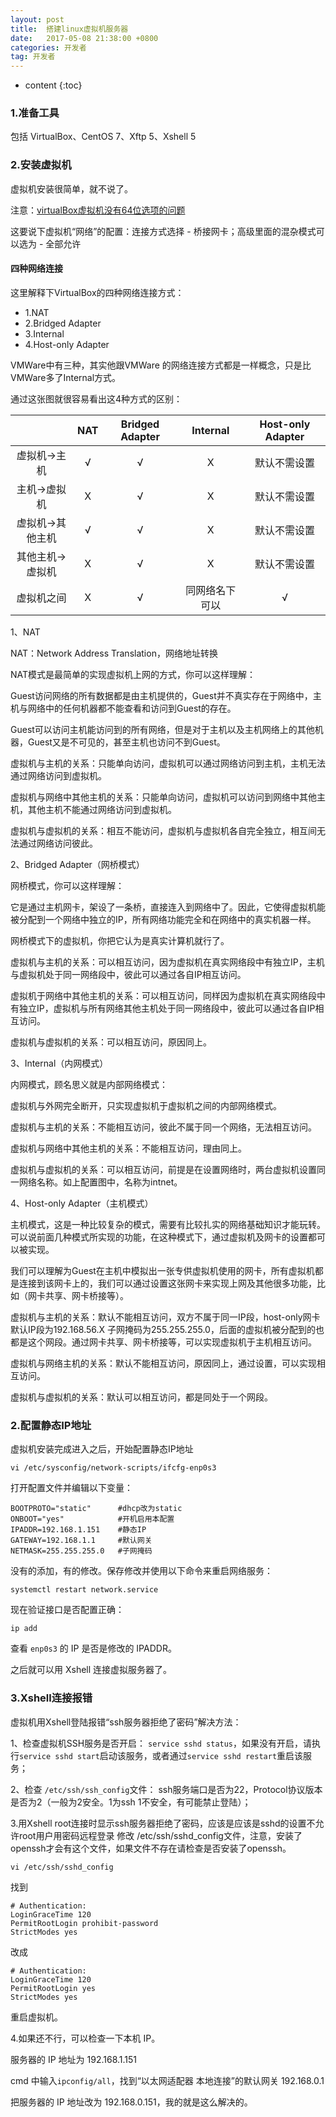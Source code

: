 ```yaml
---
layout: post
title:  搭建linux虚拟机服务器
date:   2017-05-08 21:38:00 +0800
categories: 开发者
tag: 开发者
---
```


* content
{:toc}

### 1.准备工具

包括 VirtualBox、CentOS 7、Xftp 5、Xshell 5

### 2.安装虚拟机

虚拟机安装很简单，就不说了。

注意：[virtualBox虚拟机没有64位选项的问题](http://www.askmaclean.com/archives/vbox-virtualbox-64-bit.html)

这要说下虚拟机“网络”的配置：连接方式选择 - 桥接网卡；高级里面的混杂模式可以选为 - 全部允许

#### 四种网络连接

这里解释下VirtualBox的四种网络连接方式：

- 1.NAT
- 2.Bridged Adapter
- 3.Internal
- 4.Host-only Adapter

VMWare中有三种，其实他跟VMWare 的网络连接方式都是一样概念，只是比VMWare多了Internal方式。

通过这张图就很容易看出这4种方式的区别：

|				|	NAT		|	Bridged Adapter	|	Internal	|	Host-only Adapter |
|	:----: 		|	:----:	|	:----:			|	:----:		|	:-----:			  |
|虚拟机->主机	|	&#8730;	|	&#8730;			|	&#935;		|	默认不需设置	  |
|主机->虚拟机	|	&#935;	|	&#8730;			|	&#935;		|	默认不需设置	  |
|虚拟机->其他主机	|	&#8730;	|	&#8730;		|	&#935;		|	默认不需设置	  |
|其他主机->虚拟机	|	&#935;	|	&#8730;		|	&#935;		|	默认不需设置	  |
|虚拟机之间		|	&#935;	|	&#8730;			|同网络名下可以	|	&#8730;			  |

1、NAT

NAT：Network Address Translation，网络地址转换

NAT模式是最简单的实现虚拟机上网的方式，你可以这样理解：

Guest访问网络的所有数据都是由主机提供的，Guest并不真实存在于网络中，主机与网络中的任何机器都不能查看和访问到Guest的存在。

Guest可以访问主机能访问到的所有网络，但是对于主机以及主机网络上的其他机器，Guest又是不可见的，甚至主机也访问不到Guest。

虚拟机与主机的关系：只能单向访问，虚拟机可以通过网络访问到主机，主机无法通过网络访问到虚拟机。

虚拟机与网络中其他主机的关系：只能单向访问，虚拟机可以访问到网络中其他主机，其他主机不能通过网络访问到虚拟机。

虚拟机与虚拟机的关系：相互不能访问，虚拟机与虚拟机各自完全独立，相互间无法通过网络访问彼此。

2、Bridged Adapter（网桥模式）

网桥模式，你可以这样理解：

它是通过主机网卡，架设了一条桥，直接连入到网络中了。因此，它使得虚拟机能被分配到一个网络中独立的IP，所有网络功能完全和在网络中的真实机器一样。

网桥模式下的虚拟机，你把它认为是真实计算机就行了。

虚拟机与主机的关系：可以相互访问，因为虚拟机在真实网络段中有独立IP，主机与虚拟机处于同一网络段中，彼此可以通过各自IP相互访问。

虚拟机于网络中其他主机的关系：可以相互访问，同样因为虚拟机在真实网络段中有独立IP，虚拟机与所有网络其他主机处于同一网络段中，彼此可以通过各自IP相互访问。

虚拟机与虚拟机的关系：可以相互访问，原因同上。

3、Internal（内网模式）

内网模式，顾名思义就是内部网络模式：

虚拟机与外网完全断开，只实现虚拟机于虚拟机之间的内部网络模式。

虚拟机与主机的关系：不能相互访问，彼此不属于同一个网络，无法相互访问。

虚拟机与网络中其他主机的关系：不能相互访问，理由同上。

虚拟机与虚拟机的关系：可以相互访问，前提是在设置网络时，两台虚拟机设置同一网络名称。如上配置图中，名称为intnet。

4、Host-only Adapter（主机模式）

主机模式，这是一种比较复杂的模式，需要有比较扎实的网络基础知识才能玩转。可以说前面几种模式所实现的功能，在这种模式下，通过虚拟机及网卡的设置都可以被实现。

我们可以理解为Guest在主机中模拟出一张专供虚拟机使用的网卡，所有虚拟机都是连接到该网卡上的，我们可以通过设置这张网卡来实现上网及其他很多功能，比如（网卡共享、网卡桥接等）。

虚拟机与主机的关系：默认不能相互访问，双方不属于同一IP段，host-only网卡默认IP段为192.168.56.X 子网掩码为255.255.255.0，后面的虚拟机被分配到的也都是这个网段。通过网卡共享、网卡桥接等，可以实现虚拟机于主机相互访问。

虚拟机与网络主机的关系：默认不能相互访问，原因同上，通过设置，可以实现相互访问。

虚拟机与虚拟机的关系：默认可以相互访问，都是同处于一个网段。

### 2.配置静态IP地址

虚拟机安装完成进入之后，开始配置静态IP地址

```
vi /etc/sysconfig/network-scripts/ifcfg-enp0s3
```

打开配置文件并编辑以下变量：

```
BOOTPROTO="static" 		#dhcp改为static   
ONBOOT="yes" 			#开机启用本配置  
IPADDR=192.168.1.151 	#静态IP  
GATEWAY=192.168.1.1 	#默认网关  
NETMASK=255.255.255.0 	#子网掩码  
```

没有的添加，有的修改。保存修改并使用以下命令来重启网络服务：

```
systemctl restart network.service
```

现在验证接口是否配置正确：

	ip add

查看 `enp0s3` 的 IP 是否是修改的 IPADDR。

之后就可以用 Xshell 连接虚拟服务器了。

### 3.Xshell连接报错

虚拟机用Xshell登陆报错“ssh服务器拒绝了密码”解决方法：

1、检查虚拟机SSH服务是否开启： 
`service sshd status`，如果没有开启，请执行`service sshd start`启动该服务，或者通过`service sshd restart`重启该服务；

2、检查 `/etc/ssh/ssh_config`文件： 
ssh服务端口是否为22，Protocol协议版本是否为2（一般为2安全。1为ssh 1不安全，有可能禁止登陆）； 

3.用Xshell root连接时显示ssh服务器拒绝了密码，应该是应该是sshd的设置不允许root用户用密码远程登录 
修改 /etc/ssh/sshd_config文件，注意，安装了openssh才会有这个文件，如果文件不存在请检查是否安装了openssh。

	vi /etc/ssh/sshd_config

找到

```
# Authentication:
LoginGraceTime 120
PermitRootLogin prohibit-password
StrictModes yes
```

改成

```
# Authentication:
LoginGraceTime 120
PermitRootLogin yes
StrictModes yes
```

重启虚拟机。

4.如果还不行，可以检查一下本机 IP。

服务器的 IP 地址为 192.168.1.151

cmd 中输入`ipconfig/all`，找到“以太网适配器 本地连接”的默认网关 192.168.0.1

把服务器的 IP 地址改为 192.168.0.151，我的就是这么解决的。